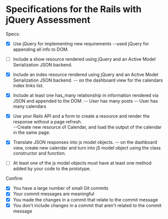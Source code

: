 # Specifications for the Rails with jQuery Assessment

Specs:
- [x] Use jQuery for implementing new requirements
  --used jQuery for appending all info to DOM.
- [ ] Include a show resource rendered using jQuery and an Active Model Serialization JSON backend.

- [x] Include an index resource rendered using jQuery and an Active Model Serialization JSON backend. -- on the dashboard view for the calendars index links list.

- [x] Include at least one has_many relationship in information rendered via JSON and appended to the DOM.
  -- User has many posts
  -- User has many calendars

- [x] Use your Rails API and a form to create a resource and render the response without a page refresh.  
  --Create new resource of Calendar, and load the output of the calendar in the same page.

- [x] Translate JSON responses into js model objects. -- on the dashboard view, create new calendar and turn into jS model object using the class constructor and function.

- [ ] At least one of the js model objects must have at least one method added by your code to the prototype.

Confirm
- [x] You have a large number of small Git commits
- [x] Your commit messages are meaningful
- [x] You made the changes in a commit that relate to the commit message
- [x] You don't include changes in a commit that aren't related to the commit message
